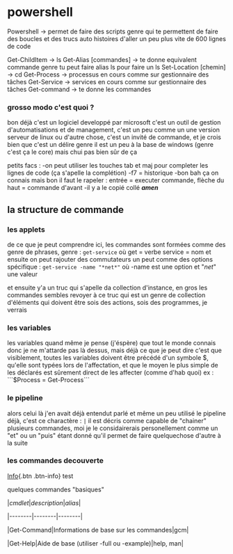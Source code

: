 # powershell

	
Powershell -> permet de faire des scripts genre qui te permettent de faire des boucles
et des trucs auto histoires d'aller un peu plus vite de 600 lignes de code

Get-ChildItem -> ls
Get-Alias [commandes] -> te donne equivalent commande genre tu peut faire alias ls pour faire un ls
Set-Location [chemin] -> cd
Get-Process -> processus en cours comme sur gestionnaire des tâches
Get-Service -> services en cours comme sur gestionnaire des tâches
Get-command -> te donne les commandes 


### grosso modo c'est quoi ? 

bon déjà c'est un logiciel developpé par microsoft c'est un outil de gestion d'automatisations et de management, c'est un peu comme un une version serveur de linux ou d'autre chose, c'est un invité de commande, et je crois bien que c'est un délire genre il est un peu à la base de windows (genre c'est ça le core) mais chui pas bien sûr de ça

petits facs :
-on peut utiliser les touches tab et maj pour completer les lignes de code (ça s'apelle la complétion)
-f7 = historique
-bon bah ça on connais mais bon il faut le rapeler : entrée = executer commande, flèche du haut = commande d'avant
-il y a le copié collé ***amen***


## la structure de commande 

### les applets

de ce que je peut comprendre ici, les commandes sont formées comme des genre de phrases, genre : ```get-service``` où get = verbe service = nom
et ensuite on peut rajouter des commutateurs un peut comme des options spécifique : ```get-service -name "*net*"``` où -name est une option et "*net*" une valeur

et ensuite y'a un truc qui s'apelle da collection d'instance, en gros les commandes sembles revoyer à ce truc qui est un genre de collection d'éléments qui doivent être sois des actions, sois des programmes, je verrais


### les variables

les variables quand même je pense (j'éspère) que tout le monde connais donc je ne m'attarde pas là dessus, mais déjà ce que je peut dire c'est que visiblement, toutes les variables doivent être précédé d'un symbole $, qu'elle sont typées lors de l'affectation, et que le moyen le plus simple de les déclarés est sûrement direct de les affecter (comme d'hab quoi) ex : ```$Process = Get-Process```

### le pipeline

alors celui là j'en avait déjà entendut parlé et même un peu utilisé 
le pipeline déjà, c'est ce charactère : ```|```
il est décris comme capable de "chainer" plusieurs commandes,
moi je le considairerais personellement comme un "et" ou un "puis" étant donné qu'il permet de faire quelquechose d'autre à la suite

### les commandes decouverte 

[Info](#){.btn .btn-info} test

quelques commandes "basiques"

|*cmdlet*|*description*|*alias*|

|--------|--------|--------|

|Get-Command|Informations de base sur les commandes|gcm|

|Get-Help|Aide de base (utiliser -full ou -example)|help, man|


































